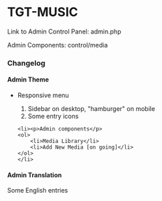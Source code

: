 <h1>TGT-MUSIC</h1>
<p>Link to Admin Control Panel: admin.php</p>
<p>Admin Components: control/media</p>
<h3>Changelog</h3>
<h4>Admin Theme</h4>
<ul>
	<li><p>Responsive menu</p>
	<ol>
		<li>Sidebar on desktop, "hamburger" on mobile</li>
		<li>Some entry icons</li>
	</ol>
	</li>
	
	<li><p>Admin components</p>
	<ol>
		<li>Media Library</li>
		<li>Add New Media [on going]</li>
	</ol>
	</li>
</ul>

<h4>Admin Translation</h4>
<p>Some English entries</p>